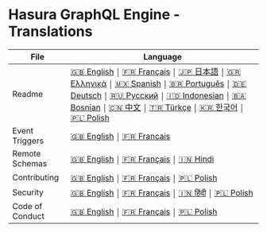 # Hasura GraphQL Engine - Translations

| File            | Language      |
|-----------------|---------------|
| Readme          | [:uk: English](../README.md) ￨ [:fr: Français](README.french.md) ￨ [:jp: 日本語](README.japanese.md) ￨ [🇬🇷 Ελληνικά](README.greek.md) ￨ [🇲🇽 Spanish](README.mx_spanish.md) ￨ [:brazil: Português](README.portuguese_br.md) ￨ [🇩🇪 Deutsch](README.german.md) ￨ [:ru: Русский](README.russian.md) ￨ [:indonesia: Indonesian](README.indonesian.md) ￨ [:bosnia_herzegovina: Bosnian](README.bosnian.md) ￨ [:cn: 中文](README.chinese.md) ￨ [:tr: Türkçe](README.turkish.md) ￨ [:kr: 한국어](README.korean.md) ￨ [:poland: Polish](README.polish.md)
| Event Triggers  | [:uk: English](../event-triggers.md)  ￨ [:fr: Français](event-triggers.french.md)
| Remote Schemas  | [:uk: English](../remote-schemas.md)  ￨ [:fr: Français](remote-schemas.french.md) ￨ [:india: Hindi](remote-schemas.hindi.md)                   
| Contributing    | [:uk: English](../CONTRIBUTING.md)    ￨ [:fr: Français](CONTRIBUTING.french.md) ￨ [:poland: Polish](CONTRIBUTING.polish.md)
| Security        | [:uk: English](../SECURITY.md)        ￨ [:fr: Français](SECURITY.french.md)  ￨ [:india: हिंदी](SECURITY.hindi.md) ￨ [:poland: Polish](SECURITY.polish.md)
| Code of Conduct | [:uk: English](../code-of-conduct.md) ￨ [:fr: Français](code-of-conduct.french.md) ￨ [:poland: Polish](code-of-conduct.polish.md)

